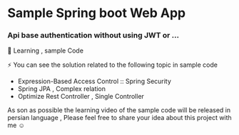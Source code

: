 # Sample Spring boot Web App 

### Api base authentication without using JWT or ...

🔰 Learning , sample Code

⚡ You can see the solution related to the following topic in sample code

* Expression-Based Access Control :: Spring Security
* Spring JPA , Complex relation 
* Optimize Rest Controller , Single Controller

As son as possible the learning video of the sample code will be released in persian language , Please feel free to share your idea about this project with me ☺
